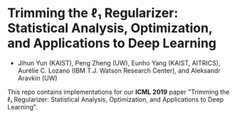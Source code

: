 # Trimming the ℓ₁ Regularizer: Statistical Analysis, Optimization, and Applications to Deep Learning
+ Jihun Yun (KAIST), Peng Zheng (UW), Eunho Yang (KAIST, AITRICS), Aurélie C. Lozano (IBM T.J.
Watson Research Center), and Aleksandr Aravkin (UW)

This repo contains implementations for our **ICML 2019** paper "Trimming the ℓ₁ Regularizer: Statistical Analysis, Optimization, and Applications to Deep Learning".
